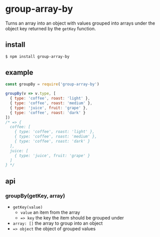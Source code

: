 # group-array-by

Turns an array into an object with values grouped into arrays under the object key returned by the `getKey` function.

## install

```sh
$ npm install group-array-by
```

## example

```js
const groupBy = require('group-array-by')

groupBy(v => v.type, [
  { type: 'coffee', roast: 'light' },
  { type: 'coffee', roast: 'medium' },
  { type: 'juice', fruit: 'grape' },
  { type: 'coffee', roast: 'dark' }
])
/* => {
  coffee: [
    { type: 'coffee', roast: 'light' },
    { type: 'coffee', roast: 'medium' },
    { type: 'coffee', roast: 'dark' }
  ],
  juice: [
    { type: 'juice', fruit: 'grape' }
  ]
} */
```

## api

### groupBy(getKey, array)

- `getKey(value)`
  - `value` an item from the array
  - `=> key` the key the item should be grouped under
- `array: []` the array to group into an object
- `=> object` the object of grouped values
